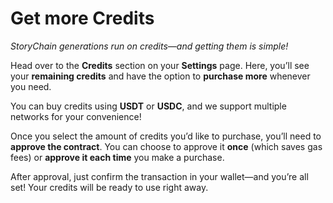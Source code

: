 # Get more Credits

_StoryChain generations run on credits—and getting them is simple!_

Head over to the **Credits** section on your **Settings** page. Here, you’ll see your **remaining credits** and have the option to **purchase more** whenever you need.

You can buy credits using **USDT** or **USDC**, and we support multiple networks for your convenience!

Once you select the amount of credits you’d like to purchase, you’ll need to **approve the contract**. You can choose to approve it **once** (which saves gas fees) or **approve it each time** you make a purchase.

After approval, just confirm the transaction in your wallet—and you’re all set! Your credits will be ready to use right away.
